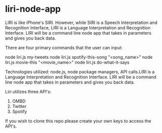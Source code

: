 # liri-node-app

LIRI is like iPhone's SIRI. However, while SIRI is a Speech Interpretation and Recognition Interface, LIRI is a Language Interpretation and Recognition Interface. LIRI will be a command line node app that takes in parameters and gives you back data.

There are four primary commands that the user can input:

node liri.js my-tweets
    node liri.js spotify-this-song "<song_name>"
    node liri.js movie-this "<movie_name>"
    node liri.js do-what-it-says

Technologies utilized: node.js, node package managers, API calls.LIRI is a Language Interpretation and Recognition Interface. LIRI will be a command line node app that takes in parameters and gives you back data.

Liri utilizes three API's: 

1) OMBD
2) Twitter
3) Spotify

If you wish to clone this repo please create your own keys to access the API's.